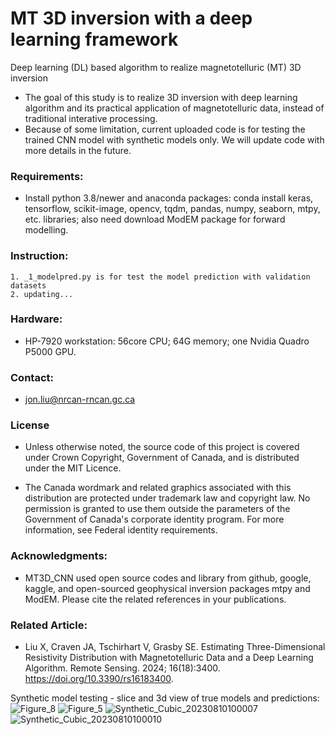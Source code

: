 # MT 3D inversion with a deep learning framework

Deep learning (DL) based algorithm to realize magnetotelluric (MT) 3D inversion 
* The goal of this study is to realize 3D inversion with deep learning algorithm and its practical application of magnetotelluric data, instead of traditional interative processing.
* Because of some limitation, current uploaded code is for testing the trained CNN model with synthetic models only. We will update code with more details in the future.
  
### Requirements:

* Install python 3.8/newer and anaconda packages: conda install keras, tensorflow, scikit-image, opencv, tqdm, pandas, numpy, seaborn, mtpy, etc. libraries; also need download ModEM package for forward modelling.

### Instruction:
    1. _1_modelpred.py is for test the model prediction with validation datasets
    2. updating...

### Hardware: 

* HP-7920 workstation: 56core CPU; 64G memory; one Nvidia Quadro P5000 GPU.

### Contact: 

* jon.liu@nrcan-rncan.gc.ca

### License

 * Unless otherwise noted, the source code of this project is covered under Crown Copyright, Government of Canada, and is distributed under the MIT Licence.

 * The Canada wordmark and related graphics associated with this distribution are protected under trademark law and copyright law. No permission is granted to use them outside the parameters of the Government of Canada's corporate identity program. For more information, see Federal identity requirements.

### Acknowledgments:

* MT3D_CNN used open source codes and library from github, google, kaggle, and open-sourced geophysical inversion packages mtpy and ModEM. Please cite the related references in your publications.

### Related Article: 

* Liu X, Craven JA, Tschirhart V, Grasby SE. Estimating Three-Dimensional Resistivity Distribution with Magnetotelluric Data and a Deep Learning Algorithm. Remote Sensing. 2024; 16(18):3400. https://doi.org/10.3390/rs16183400.

Synthetic model testing - slice and 3d view of true models and predictions:
![Figure_8](https://github.com/Jon-GSC/MT3D_CNN/assets/39324742/c047c636-7e29-4c18-8aac-1033c6041dae)
![Figure_5](https://github.com/Jon-GSC/MT3D_CNN/assets/39324742/4d9d8c07-51e2-4204-9e48-57a1e358d416)
  ![Synthetic_Cubic_20230810100007](https://github.com/Jon-GSC/MT3D_CNN/assets/39324742/7e3935c1-1056-4c55-9a65-3f84ba1cdeff)
  ![Synthetic_Cubic_20230810100010](https://github.com/Jon-GSC/MT3D_CNN/assets/39324742/72337c28-c67a-498a-9204-b32f0197bb3b)
